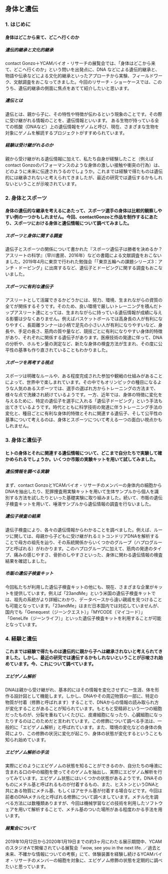 ## 身体と遺伝

### 1. はじめに

#### 身体はどこから来て、どこへ行くのか

##### 遺伝的継承と文化的継承
contact Gonzo＋YCAMバイオ・リサーチの展覧会では、「身体はどこから来て、どこへ行くのか」という問いを出発点に、DNA などによる遺伝的継承と、物語や伝承などによる文化的継承といったアプローチから実験、フィールドワーク、文献調査をおこなってきました。今回のリサーチ・ショーケースでは、このうち、遺伝的継承の側面に焦点をあてて紹介したいと思います。

##### 遺伝とは
遺伝とは、親から子に、その特性や特徴が伝わるという現象のことです。その際に受け継がれる情報のことを、遺伝情報といいます。
ある生物が持っている全ての核酸（DNAなど）上の遺伝情報をゲノムと呼び、現在、さまざまな生物を対象にゲノムを解読するプロジェクトがすすめられています。

##### 経験は受け継がれるのか
親から受け継がれる遺伝情報に加えて、私たち自身が経験したこと（例えばcontact Gonzoのパフォーマンスのような身体の激しい接触や衝突の行為）は、どのように未来に伝達されうるのでしょうか。これまでは経験で得たものは遺伝的には継承されないと考えられてきましたが、最近の研究では遺伝するかもしれないということが示唆されています。  

### 2. 身体とスポーツ

#### 身体の遺伝的な継承を考えるにあたって、スポーツ選手の身体は比較的観察しやすい例の一つかもしれません。今回、contactGonzoと作品を制作するにあたり、スポーツにおける身体と遺伝情報について調べてみました。

##### スポーツと身体に関する調査
遺伝子とスポーツの関係について書かれた『スポーツ遺伝子は勝者を決めるか？アスリートの科学』（早川書房、2016年）などの書籍による文献調査をおこないました。2019年4月に東京で行われた勉強会「「東京五輪への課題シリーズ3：アンチ・ドーピング」に出席するなど、遺伝子とドーピングに関する調査もおこないました。

##### スポーツに有利な遺伝子
アスリートとして活躍できるかどうかには、努力、環境、生まれながらの資質の全てが関係するそうです。そのため、良い環境で厳しいトレーニングを積んだトップアスリート達にとっては、生まれながらに持っている遺伝情報が成績に与える影響は少なくありません。例えばバスケットボールでは高身長の人が有利になりやすく、長距離ランナーは小柄で足先の小さい人が有利になりやすいなど、身長や、手足の長さ、筋肉の質や量など、競技ごとに有利になりやすい身体的特徴があり、それぞれに関係する遺伝子があります。医療技術の発達に伴って、DNAの分析や、ホルモン量の測定など、新たな身体の検査方法が生まれ、その度に公平性の基準も作り直されていることもわかりました。

##### スポーツを再考する視点

スポーツは明確なルールや、ある程度完成された参加や観戦の仕組みがあることによって、世界中で楽しまれています。その中でもオリンピックの種目になるような人気のあるスポーツでは、選手の選ばれ方からトレーニングの方法まで、様々な点で洗練され続けているようです。一方、近年では、身体の特徴に変化を与えるために、特定の遺伝子を選手に入れる「遺伝子ドーピング」という手法も出てきているようです。時代とともに科学技術の発達に伴うトレーニング手法の変化と、種目ごとに有利な身体的特徴とそれに関連する遺伝子、そして公平性の基準について考えるのは、身体とスポーツについて考える一つの面白い視点かもしれません。


### 3. 身体と遺伝子

#### ヒトの身体とそれに関連する遺伝情報について、どこまで自分たちで実験して確かめられるでしょうか。いくつか市販の実験キットを用いて試してみました。

##### 遺伝情報を調べる実験
まず、contact GonzoとYCAMバイオ・リサーチのメンバーの身体内の細胞からDNAを抽出したり、犯罪捜査用実験キットを用いて生体サンプルから個人を識別する方法を試したりといった基礎実験に取り組みました。続いて、市販の遺伝子検査キットを用いて、唾液サンプルから遺伝情報の調査を行ないました。

##### 遺伝子検査の結果
遺伝子検査により、各々の遺伝情報からわかることを調べました。例えば、ルーツに関しては、母親から子どもに受け継がれるミトコンドリアDNAを解析することで母方の祖先を辿り、その系統関係からいくつかのグループ（ハプログループと呼ばれる）がわかります。このハプログループに加えて、筋肉の発達のタイプ、痛みの感じやすさ、骨折のしやすさといった、身体に関わる遺伝情報の検査結果を確認しました。

##### 市販の遺伝子検査キット
今回私たちが利用した遺伝子検査キットの他にも、現在、さまざまな企業がキットを提供しています。例えば「23andMe」という米国の遺伝子検査キットでは、祖先の系統がより詳細にわかり、データベースから遠い親戚を見つけることも可能となっています。「23andMe」はまだ日本国内では対応していませんが、国内でも「Genequest（ジーンクエスト）」「MYCODE（マイコード）」「GeneLife（ジーンライフ）」といった遺伝子検査キットを利用することが可能となっています。

### 4. 経験と遺伝

#### これまでは経験で得たものは遺伝的に親から子へは継承されないと考えられてきました。しかし、最近の研究では遺伝するかもしれないということが示唆され始めています。今、これについて調べています。

##### エピゲノム解析
DNAは親から受け継がれ、基本的にはその情報を変化させずに一生涯、体を形作る設計図として機能します。しかし、DNAやその周辺物質の一部に、特定の物質が付着（修飾と呼ばれます）することで、DNAからの情報の読み取られ方が変化することがあることが知られています。もともと受精卵という一つの細胞だったものが、分裂を重ねていくたびに、皮膚細胞になったり、心臓細胞になったりするのはこのためだと言われています。この修飾について調べる手法は、一般的に「エピゲノム解析」と呼ばれています。また、環境の変化などの身体の負荷により、この修飾の状況に変化が起こり、身体の状態が変化するということも知られ始めています。

##### エピゲノム解析の手法
実際にどのようにエピゲノムの状態を知ることができるのか、自分たちの唾液に含まれる口の中の細胞を使ってそのゲノムを抽出し、実際にエピゲノム解析を行ってみています。エピゲノム状態にはいくつかの状態があるようです。DNAそのものにメチル基と呼ばれるものが付着するもの、また、ヒストンというDNAと共にある物質にメチル基、もしくはアセチル基が付着する場合などです。今回は前者のDNAメチル化と呼ばれる修飾について調べましています。メチル化を調べる方法には数種類ありますが、今回は機械学習などの技術を利用したソフトウェアを用いて解析することで、メチル基のついた場所がある程度わかる手法を用います。

##### 展覧会について
2019年10月12日から2020年1月19日までの約3ヶ月にわたる展示期間中、YCAMのスタジオAで開催されている展覧会「wow, see you in the next life. ／過去と未来、不確かな情報についての考察」にて、体験装置を経験し続けるYCAMバイオ・リサーチのメンバーの細胞を対象に、エピゲノム修飾の状態を定期的に調べたいと思っています。

